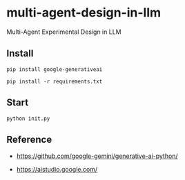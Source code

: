 # multi-agent-design-in-llm
Multi-Agent Experimental Design in LLM

## Install

```
pip install google-generativeai
```

```
pip install -r requirements.txt
```

## Start

```
python init.py
```

## Reference

- https://github.com/google-gemini/generative-ai-python/

- https://aistudio.google.com/
